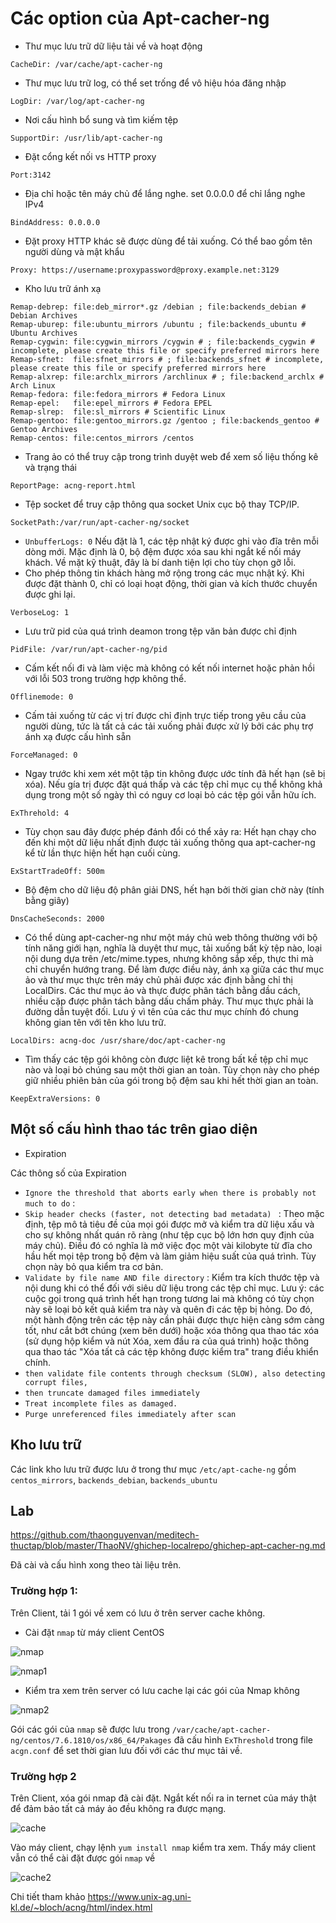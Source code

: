 # Các option của Apt-cacher-ng

* Thư mục lưu trữ dữ liệu tải về và hoạt động 
```
CacheDir: /var/cache/apt-cacher-ng

```
* Thư mục lưu trữ log, có thể set trống để vô hiệu hóa đăng nhập
```
LogDir: /var/log/apt-cacher-ng
```
* Nơi cấu hình bổ sung và tìm kiếm tệp
```
SupportDir: /usr/lib/apt-cacher-ng
```
* Đặt cổng kết nối vs HTTP proxy
```
Port:3142
```
* Địa chỉ hoặc tên máy chủ để lắng nghe. set 0.0.0.0 để chỉ lắng nghe IPv4
```
BindAddress: 0.0.0.0
```
* Đặt proxy HTTP khác sẽ được dùng để tải xuống. Có thể bao gồm tên người dùng và mật khẩu
```
Proxy: https://username:proxypassword@proxy.example.net:3129
```
* Kho lưu trữ ánh xạ 
```
Remap-debrep: file:deb_mirror*.gz /debian ; file:backends_debian # Debian Archives
Remap-uburep: file:ubuntu_mirrors /ubuntu ; file:backends_ubuntu # Ubuntu Archives
Remap-cygwin: file:cygwin_mirrors /cygwin # ; file:backends_cygwin # incomplete, please create this file or specify preferred mirrors here
Remap-sfnet:  file:sfnet_mirrors # ; file:backends_sfnet # incomplete, please create this file or specify preferred mirrors here
Remap-alxrep: file:archlx_mirrors /archlinux # ; file:backend_archlx # Arch Linux
Remap-fedora: file:fedora_mirrors # Fedora Linux
Remap-epel:   file:epel_mirrors # Fedora EPEL
Remap-slrep:  file:sl_mirrors # Scientific Linux
Remap-gentoo: file:gentoo_mirrors.gz /gentoo ; file:backends_gentoo # Gentoo Archives
Remap-centos: file:centos_mirrors /centos
```
* Trang ảo có thể truy cập trong trình duyệt web để xem số liệu thống kê và trạng thái
```
ReportPage: acng-report.html
```
* Tệp socket để truy cập thông qua socket Unix cục bộ thay TCP/IP. 
```
SocketPath:/var/run/apt-cacher-ng/socket
```
* `UnbufferLogs: 0` Nếu đặt là 1, các tệp nhật ký được ghi vào đĩa trên mỗi dòng mới. Mặc định là 0, bộ đệm được xóa sau khi ngắt kế nối máy khách. Về mặt kỹ thuật, đây là bí danh tiện lợi cho tùy chọn gỡ lỗi.
* Cho phép thông tin khách hàng mở rộng trong các mục nhật ký. Khi được đặt thành 0, chỉ có loại hoạt động, thời gian và kích thước chuyển được ghi lại.
```
VerboseLog: 1
```
* Lưu trữ pid của quá trình deamon trong tệp văn bản được chỉ định
```
PidFile: /var/run/apt-cacher-ng/pid
```
* Cấm kết nối đi và làm việc mà không có kết nối internet hoặc phản hồi với lỗi 503 trong trường hợp không thể.
```
Offlinemode: 0
```
* Cấm tải xuống từ các vị trí được chỉ định trực tiếp trong yêu cầu của người dùng, tức là tất cả các tải xuống phải được xử lý bởi các phụ trợ ánh xạ được cấu hình sẵn
```
ForceManaged: 0
```
* Ngay trước khi xem xét một tập tin không được ước tính đã hết hạn (sẽ bị xóa). Nếu gía trị được đặt quá thấp và các tệp chỉ mục cụ thể không khả dụng trong một số ngày thì có nguy cơ loại bỏ các tệp gói vẫn hữu ích.
```
ExThrehold: 4
```
* Tùy chọn sau đây được phép đánh đổi có thể xảy ra: Hết hạn chạy cho đến khi một dữ liệu nhất định được tải xuống thông qua apt-cacher-ng kể từ lần thực hiện hết hạn cuối cùng.
```
ExStartTradeOff: 500m
```
* Bộ đệm cho dữ liệu độ phân giải DNS, hết hạn bởi thời gian chờ này (tính bằng giây)
```
DnsCacheSeconds: 2000
```
* Có thể dùng apt-cacher-ng như một máy chủ web thông thường với bộ tính năng giới hạn, nghĩa là duyệt thư mục, tải xuống bất kỳ tệp nào, loại nội dung dựa trên /etc/mime.types, nhưng không sắp xếp, thực thi mà chỉ chuyển hướng trang. Để làm được điều này, ánh xạ giữa các thư mục ảo và thư mục thực trên máy chủ phải được xác định bằng chỉ thị LocalDirs. Các thư mục ảo và thực được phân tách bằng dầu cách, nhiều cặp được phân tách bằng dấu chấm phảy. Thư mục thực phải là đường dẫn tuyệt đối. Lưu ý vì tên của các thư mục chính đó chung không gian tên với tên kho lưu trữ.
```
LocalDirs: acng-doc /usr/share/doc/apt-cacher-ng
```
* Tìm thấy các tệp gói không còn được liệt kê trong bất kề tệp chỉ mục nào và loại bỏ chúng sau một thời gian an toàn. Tùy chọn này cho phép giữ nhiều phiên bản của gói trong bộ đệm sau khi hết thời gian an toàn.

```
KeepExtraVersions: 0
```
## Một số cấu hình thao tác trên giao diện

* Expiration

Các thông số của Expiration

- `Ignore the threshold that aborts early when there is probably not much to do` : 
- `Skip header checks (faster, not detecting bad metadata) ` : Theo mặc định, tệp mô tả tiêu đề của mọi gói được mở và kiểm tra dữ liệu xấu và cho sự không nhất quán rõ ràng (như tệp cục bộ lớn hơn quy định của máy chủ). Điều đó có nghĩa là mở việc đọc một vài kilobyte từ đĩa cho hầu hết mọi tệp trong bộ đệm và làm giảm hiệu suất của quá trình. Tùy chọn này bỏ qua kiểm tra cơ bản.
- `Validate by file name AND file directory` : Kiểm tra kích thước tệp và nội dung khi có thể đối với siêu dữ liệu trong các tệp chỉ mục. Lưu ý: các cuộc gọi trong quá trình hết hạn trong tương lai mà không có tùy chọn này sẽ loại bỏ kết quả kiểm tra này và quên đi các tệp bị hỏng. Do đó, một hành động trên các tệp này cần phải được thực hiện càng sớm càng tốt, như cắt bớt chúng (xem bên dưới) hoặc xóa thông qua thao tác xóa (sử dụng hộp kiểm và nút Xóa, xem đầu ra của quá trình) hoặc thông qua thao tác "Xóa tất cả các tệp không được kiểm tra" trang điều khiển chính.
- `then validate file contents through checksum (SLOW), also detecting corrupt files,`
- `then truncate damaged files immediately`
- `Treat incomplete files as damaged.`
- `Purge unreferenced files immediately after scan`


## Kho lưu trữ
Các link kho lưu trữ được lưu ở trong thư mục `/etc/apt-cache-ng` gồm `centos_mirrors`, `backends_debian`, `backends_ubuntu`
## Lab

<https://github.com/thaonguyenvan/meditech-thuctap/blob/master/ThaoNV/ghichep-localrepo/ghichep-apt-cacher-ng.md>

Đã cài và cấu hình xong theo tài liệu trên.

### Trường hợp 1:

Trên Client, tải 1 gói về xem có lưu ở trên server cache không.

* Cài đặt `nmap` từ máy client CentOS

![nmap](Linux-co-ban/images_Linux/cache1.png)

![nmap1](Linux-co-ban/images_Linux/cache2.png)

* Kiểm tra xem trên server có lưu cache lại các gói của Nmap không

![nmap2](Linux-co-ban/images_Linux/cache3.png)

Gói các gói của `nmap` sẽ được lưu trong `/var/cache/apt-cacher-ng/centos/7.6.1810/os/x86_64/Pakages` đã cấu hình `ExThreshold` trong file `acgn.conf` để set thời gian lưu đối với các thư mục tải về.

### Trường hợp 2

Trên Client, xóa gói nmap đã cài đặt. Ngắt kết nối ra in ternet của máy thật để đảm bảo tất cả máy ảo đều không ra được mạng.

![cache](Linux-co-ban/images_Linux/th2.1.png)

Vào máy client, chạy lệnh `yum install nmap` kiểm tra xem. Thấy máy client vẫn có thể cài đặt được gói `nmap` về

![cache2](Linux-co-ban/images_Linux/th2.2.png)

Chi tiết tham khảo
<https://www.unix-ag.uni-kl.de/~bloch/acng/html/index.html>
